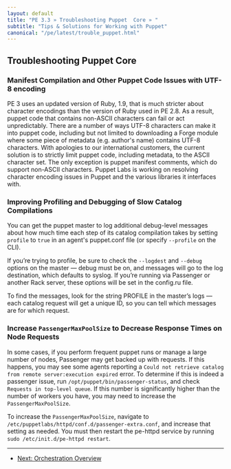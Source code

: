 ```yaml
---
layout: default
title: "PE 3.3 » Troubleshooting Puppet  Core » "
subtitle: "Tips & Solutions for Working with Puppet"
canonical: "/pe/latest/trouble_puppet.html"
---
```


Troubleshooting Puppet Core
-----

### Manifest Compilation and Other Puppet Code Issues with UTF-8 encoding

PE 3 uses an updated version of Ruby, 1.9, that is much stricter about character encodings than the version of Ruby used in PE 2.8. As a result, puppet code that contains non-ASCII characters can fail or act unpredictably. There are a number of ways UTF-8 characters can make it into puppet code, including but not limited to downloading a Forge module where some piece of metadata (e.g. author's name) contains UTF-8 characters. With apologies to our international customers, the current solution is to strictly limit puppet code, including metadata, to the ASCII character set. The only exception is puppet manifest comments, which do support non-ASCII characters. Puppet Labs is working on resolving character encoding issues in Puppet and the various libraries it interfaces with.

### Improving Profiling and Debugging of Slow Catalog Compilations

You can get the puppet master to log additional debug-level messages about how much time each step of its catalog compilation takes by setting `profile` to `true` in an agent's puppet.conf file (or specify `--profile` on the CLI). 

If you’re trying to profile, be sure to check the `--logdest` and `--debug` options on the master — debug must be on, and messages will go to the log destination, which defaults to syslog. If you’re running via Passenger or another Rack server, these options will be set in the config.ru file.

To find the messages, look for the string PROFILE in the master’s logs — each catalog request will get a unique ID, so you can tell which messages are for which request.

### Increase `PassengerMaxPoolSize` to Decrease Response Times on Node Requests

In some cases, if you perform frequent puppet runs or manage a large number of nodes, Passenger may get backed up with requests. If this happens, you may see some agents reporting a `Could not retrieve catalog from remote server:execution expired` error. To determine if this is indeed a passenger issue, run `/opt/puppet/bin/passenger-status`, and check `Requests in top-level queue`. If this number is significantly higher than the number of workers you have, you may need to increase the `PassengerMaxPoolSize`.  

To increase the `PassengerMaxPoolSize`, navigate to `/etc/puppetlabs/httpd/conf.d/passenger-extra.conf`, and increase that setting as needed. You must then restart the pe-httpd service by running `sudo /etc/init.d/pe-httpd restart`.


* * * 

-  [Next: Orchestration Overview](./orchestration_overview.html)

